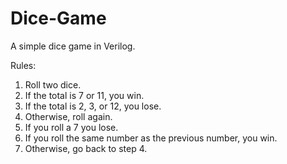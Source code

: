 # Dice-Game

A simple dice game in Verilog.

Rules:
1. Roll two dice.
2. If the total is 7 or 11, you win.
3. If the total is 2, 3, or 12, you lose.
4. Otherwise, roll again.
5. If you roll a 7 you lose.
6. If you roll the same number as the previous number, you win.
7. Otherwise, go back to step 4.
